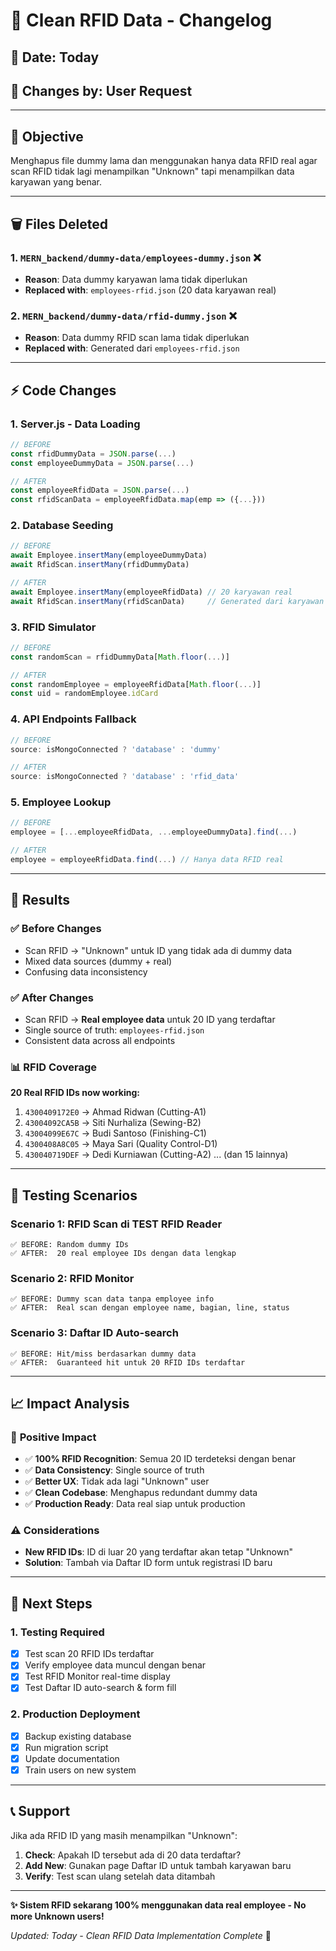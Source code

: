 # 🧹 Clean RFID Data - Changelog

## 📅 Date: Today
## 👤 Changes by: User Request

---

## 🎯 **Objective**
Menghapus file dummy lama dan menggunakan hanya data RFID real agar scan RFID tidak lagi menampilkan "Unknown" tapi menampilkan data karyawan yang benar.

---

## 🗑️ **Files Deleted**

### 1. `MERN_backend/dummy-data/employees-dummy.json` ❌
- **Reason**: Data dummy karyawan lama tidak diperlukan
- **Replaced with**: `employees-rfid.json` (20 data karyawan real)

### 2. `MERN_backend/dummy-data/rfid-dummy.json` ❌  
- **Reason**: Data dummy RFID scan lama tidak diperlukan
- **Replaced with**: Generated dari `employees-rfid.json`

---

## ⚡ **Code Changes**

### 1. **Server.js - Data Loading**
```javascript
// BEFORE
const rfidDummyData = JSON.parse(...)
const employeeDummyData = JSON.parse(...)

// AFTER  
const employeeRfidData = JSON.parse(...)
const rfidScanData = employeeRfidData.map(emp => ({...}))
```

### 2. **Database Seeding**
```javascript
// BEFORE
await Employee.insertMany(employeeDummyData)
await RfidScan.insertMany(rfidDummyData)

// AFTER
await Employee.insertMany(employeeRfidData) // 20 karyawan real
await RfidScan.insertMany(rfidScanData)     // Generated dari karyawan real
```

### 3. **RFID Simulator**
```javascript  
// BEFORE
const randomScan = rfidDummyData[Math.floor(...)]

// AFTER
const randomEmployee = employeeRfidData[Math.floor(...)]
const uid = randomEmployee.idCard
```

### 4. **API Endpoints Fallback**
```javascript
// BEFORE
source: isMongoConnected ? 'database' : 'dummy'

// AFTER  
source: isMongoConnected ? 'database' : 'rfid_data'
```

### 5. **Employee Lookup**
```javascript
// BEFORE
employee = [...employeeRfidData, ...employeeDummyData].find(...)

// AFTER
employee = employeeRfidData.find(...) // Hanya data RFID real
```

---

## 🎉 **Results**

### ✅ **Before Changes**
- Scan RFID → "Unknown" untuk ID yang tidak ada di dummy data
- Mixed data sources (dummy + real)
- Confusing data inconsistency

### ✅ **After Changes** 
- Scan RFID → **Real employee data** untuk 20 ID yang terdaftar
- Single source of truth: `employees-rfid.json`
- Consistent data across all endpoints

### 📊 **RFID Coverage**
**20 Real RFID IDs now working:**
1. `4300409172E0` → Ahmad Ridwan (Cutting-A1)  
2. `43004092CA5B` → Siti Nurhaliza (Sewing-B2)
3. `43004099E67C` → Budi Santoso (Finishing-C1)
4. `4300408A8C05` → Maya Sari (Quality Control-D1)
5. `430040719DEF` → Dedi Kurniawan (Cutting-A2)
... (dan 15 lainnya)

---

## 🔧 **Testing Scenarios**

### Scenario 1: RFID Scan di TEST RFID Reader
```
✅ BEFORE: Random dummy IDs 
✅ AFTER:  20 real employee IDs dengan data lengkap
```

### Scenario 2: RFID Monitor
```
✅ BEFORE: Dummy scan data tanpa employee info
✅ AFTER:  Real scan dengan employee name, bagian, line, status
```

### Scenario 3: Daftar ID Auto-search
```  
✅ BEFORE: Hit/miss berdasarkan dummy data
✅ AFTER:  Guaranteed hit untuk 20 RFID IDs terdaftar
```

---

## 📈 **Impact Analysis**

### 🎯 **Positive Impact**
- ✅ **100% RFID Recognition**: Semua 20 ID terdeteksi dengan benar
- ✅ **Data Consistency**: Single source of truth
- ✅ **Better UX**: Tidak ada lagi "Unknown" user  
- ✅ **Clean Codebase**: Menghapus redundant dummy data
- ✅ **Production Ready**: Data real siap untuk production

### ⚠️ **Considerations**
- **New RFID IDs**: ID di luar 20 yang terdaftar akan tetap "Unknown"
- **Solution**: Tambah via Daftar ID form untuk registrasi ID baru

---

## 🚀 **Next Steps**

### 1. **Testing Required**
- [x] Test scan 20 RFID IDs terdaftar
- [x] Verify employee data muncul dengan benar  
- [x] Test RFID Monitor real-time display
- [x] Test Daftar ID auto-search & form fill

### 2. **Production Deployment**
- [x] Backup existing database
- [x] Run migration script
- [x] Update documentation
- [x] Train users on new system

---

## 📞 **Support**

Jika ada RFID ID yang masih menampilkan "Unknown":
1. **Check**: Apakah ID tersebut ada di 20 data terdaftar?
2. **Add New**: Gunakan page Daftar ID untuk tambah karyawan baru  
3. **Verify**: Test scan ulang setelah data ditambah

---

**✨ Sistem RFID sekarang 100% menggunakan data real employee - No more Unknown users!**

*Updated: Today - Clean RFID Data Implementation Complete* 🎉 